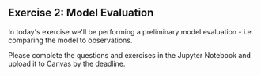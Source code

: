 ## Exercise 2: Model Evaluation

In today's exercise we'll be performing a preliminary model evaluation - i.e. comparing the model to observations.

Please complete the questions and exercises in the Jupyter Notebook and upload it to Canvas by the deadline. 



